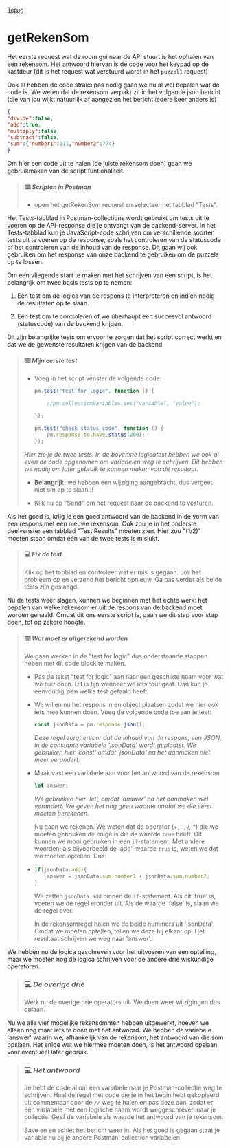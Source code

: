 [Terug](01.%20intro.md)

# getRekenSom

Het eerste request wat de room gui naar de API stuurt is het ophalen van een rekensom. Het antwoord hiervan is de code voor het keypad op de kastdeur (dit is het request wat verstuurd wordt in het `puzzel1` request) 

Ook al hebben de code straks pas nodig gaan we nu al wel bepalen wat de code is. We weten dat de rekensom verpakt zit in het volgende json bericht  (die van jou wijkt natuurlijk af aangezien het bericht iedere keer anders is)

```json
{
"divide":false,
"add":true,
"multiply":false,
"subtract":false,
"sum":{"number1":211,"number2":774}
}
```

Om hier een code uit te halen (de juiste rekensom doen) gaan we gebruikmaken van de script funtionaliteit.

> #### :keyboard: ***Scripten in Postman***
> 
> - open het getRekenSom request en selecteer het tabblad "Tests".

Het Tests-tabblad in Postman-collections wordt gebruikt om tests uit te voeren op de API-response die je ontvangt van de backend-server. In het Tests-tabblad kun je JavaScript-code schrijven om verschillende soorten tests uit te voeren op de response, zoals het controleren van de statuscode of het controleren van de inhoud van de response. Dit gaan wij ook gebruiken om het response  van onze backend te gebruiken om de puzzels op te lossen. 

Om een vliegende start te maken met het schrijven van een script, is het belangrijk om twee basis tests op te nemen:

1. Een test om de logica van de respons te interpreteren en indien nodig de resultaten op te slaan.

2. Een test om te controleren of we überhaupt een succesvol antwoord (statuscode) van de backend krijgen.

Dit zijn belangrijke tests om ervoor te zorgen dat het script correct werkt en dat we de gewenste resultaten krijgen van de backend.



> #### :keyboard: ***Mijn eerste test***
> 
> - Voeg in het script venster de volgende code:
>   
>   ```javascript
>   pm.test("test for logic", function () {
>   
>       //pm.collectionVariables.set("variable", "value");
>   
>   });
>   
>   pm.test("check status code", function () {
>       pm.response.to.have.status(200);
>   });
>   ```
> 
> *Hier zie je de twee tests. In de bovenste logicatest hebben we ook al even de code opgenomen om variabelen weg te schrijven. Dit hebben we nodig om later gebruik te kunnen maken van dit resultaat.*
> 
> - **Belangrijk:** we hebben een wijziging aangebracht, dus vergeet niet om op te slaan!!!
> 
> - Klik nu op "Send" om het request naar de backend te vesturen.



Als het goed is, krijg je een goed antwoord van de backend in de vorm van een respons met een nieuwe rekensom. Ook zou je in het onderste deelvenster een tabblad "Test Results" moeten zien. Hier zou "(1/2)" moeten staan omdat één van de twee tests is mislukt.



> #### :computer: ***Fix de test***
> 
> Klik op het tabblad en controleer wat er mis is gegaan. Los het probleem op en verzend het bericht opnieuw. Ga pas verder als beide tests zijn geslaagd.



Nu de tests weer slagen, kunnen we beginnen met het echte werk: het bepalen van welke rekensom er uit de respons van de backend moet worden gehaald. Omdat dit ons eerste script is, gaan we dit stap voor stap doen, tot op zekere hoogte.



> #### :keyboard: ***Wat moet er uitgerekend worden***
> 
> We gaan werken in de  "test for logic" dus onderstaande stappen heben met dit code block te maken.
> 
> - Pas de tekst "test for logic" aan naar een geschikte naam voor wat we hier doen. Dit is fijn wanneer we iets fout gaat. Dan kun je eenvoudig zien welke test gefaald heeft.
> 
> - We willen nu het respons in en object plaatsen zodat we hier ook iets mee kunnen doen. Voeg de volgende code toe aan je test:
>   
>   ```javascript
>   const jsonData = pm.response.json();
>   ```
>   
>   *Deze regel zorgt ervoor dat de inhoud van de respons, een JSON, in de constante variabele 'jsonData' wordt geplaatst. We gebruiken hier 'const' omdat 'jsonData' na het aanmaken niet meer verandert.*
> 
> - Maak vast een variabele aan voor het antwoord van de rekensom
>   
>   ```javascript
>   let answer;
>   ```
>   
>   *We gebruiken hier 'let', omdat 'answer' na het aanmaken wel verandert. We geven het nog geen waarde omdat we die eerst moeten berekenen.*
>   
>   Nu gaan we rekenen. We weten dat de operator (+, -, /, *) die we moeten gebruiken de enige is die de waarde `true` heeft. Dit kunnen we mooi gebruiken in een `if`-statement. Met andere woorden: als bijvoorbeeld de 'add'-waarde `true` is, weten we dat we moeten optellen. Dus:
> 
> - ```javascript
>   if(jsonData.add){
>       answer = jsonData.sum.number1 + jsonData.sum.number2;
>   }
>   ```
>   
>   We zetten `jsonData.add` binnen de `if`-statement. Als dit 'true' is, voeren we de regel eronder uit. Als de waarde 'false' is, slaan we de regel over.
>   
>   In de rekensomregel halen we de beide nummers uit 'jsonData'. Omdat we moeten optellen, tellen we deze bij elkaar op. Het resultaat schrijven we weg naar 'answer'.



We hebben nu de logica geschreven voor het uitvoeren van een optelling, maar we moeten nog de logica schrijven voor de andere drie wiskundige operatoren.



> ### :computer: ***De overige drie***
> 
> Werk nu de overige drie operators uit. We doen weer wijzigingen dus oplaan.



Nu we alle vier mogelijke rekensommen hebben uitgewerkt, hoeven we alleen nog maar iets te doen met het antwoord. We hebben de variabele 'answer' waarin we, afhankelijk van de rekensom, het antwoord van die som opslaan. Het enige wat we hiermee moeten doen, is het antwoord opslaan voor eventueel later gebruik.



> ### :computer: ***Het antwoord***
> 
> Je hebt de code al om een variabele naar je Postman-collectie weg te schrijven. Haal de regel met code die je in het begin hebt gekopieerd uit commentaar door de `//` weg te halen en pas deze aan, zodat er een variabele met een logische naam wordt weggeschreven naar je collectie. Geef de variabele als waarde het antwoord van je rekensom.
> 
> Save en en schiet het bericht weer in. Als het goed is gegaan staat je variable nu bij je andere Postman-collection variabelen.
